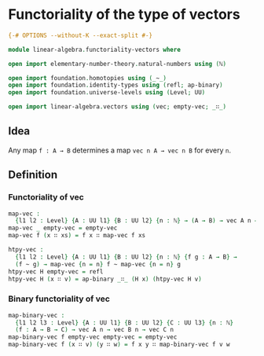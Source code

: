 # Functoriality of the type of vectors

```agda
{-# OPTIONS --without-K --exact-split #-}

module linear-algebra.functoriality-vectors where

open import elementary-number-theory.natural-numbers using (ℕ)

open import foundation.homotopies using (_~_)
open import foundation.identity-types using (refl; ap-binary)
open import foundation.universe-levels using (Level; UU)

open import linear-algebra.vectors using (vec; empty-vec; _∷_)
```

## Idea

Any map `f : A → B` determines a map `vec n A → vec n B` for every `n`.

## Definition

### Functoriality of vec

```agda
map-vec :
  {l1 l2 : Level} {A : UU l1} {B : UU l2} {n : ℕ} → (A → B) → vec A n → vec B n
map-vec _ empty-vec = empty-vec
map-vec f (x ∷ xs) = f x ∷ map-vec f xs

htpy-vec :
  {l1 l2 : Level} {A : UU l1} {B : UU l2} {n : ℕ} {f g : A → B} →
  (f ~ g) → map-vec {n = n} f ~ map-vec {n = n} g
htpy-vec H empty-vec = refl
htpy-vec H (x ∷ v) = ap-binary _∷_ (H x) (htpy-vec H v)
```

### Binary functoriality of vec

```agda
map-binary-vec :
  {l1 l2 l3 : Level} {A : UU l1} {B : UU l2} {C : UU l3} {n : ℕ}
  (f : A → B → C) → vec A n → vec B n → vec C n
map-binary-vec f empty-vec empty-vec = empty-vec
map-binary-vec f (x ∷ v) (y ∷ w) = f x y ∷ map-binary-vec f v w
```
